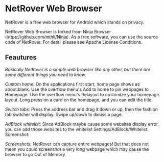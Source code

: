 # NetRover Web Browser 

NetRover is a free web browser for Android which stands on privacy.

NetRover Web Browser is forked from Ninja Browser (https://github.com/mthli/Ninja). As a free software, you can use the source code of NetRover. For detail please see Apache License Conditions.




## Feautures

*Basically NetRover is a simple web browser like any other, but there are some different things you need to know:*

*Custom home:*
On the applications first start, home page shows as about:blank.
Use the overflow menu's Add to home to pin webpages to Homepage.
Use the overflow menu's Relayout to customize your homepage layout.
Long press on a card on the homepage, and you can edit the title.

*Switch tabs:*
Press the address bar and drag it down or up, then the fashion tab switcher will display.
Swipe up/down to dimiss a page.

*AdBlock whitelist:*
Since AdBlock maybe cause some websites display error, you can add those websites to the whitelist Settings/AdBlock/Whitelist.
Screenshot:

*Screenshots:*
NetRover can capture entire webpages!
But that does not mean you could screenshot a very long webpage which may cause the browser to go Out of Memory
